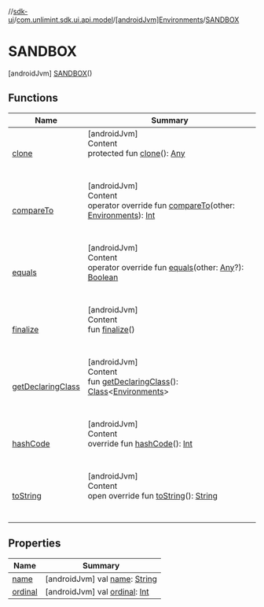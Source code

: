 //[sdk-ui](../../../../index.md)/[com.unlimint.sdk.ui.api.model](../../index.md)/[[androidJvm]Environments](../index.md)/[SANDBOX](index.md)



# SANDBOX  
 [androidJvm] [SANDBOX](index.md)()  
   


## Functions  
  
|  Name |  Summary | 
|---|---|
| <a name="kotlin/Enum/clone/#/PointingToDeclaration/"></a>[clone](../-p-i-l-o-t_-n-s-k/index.md#%5Bkotlin%2FEnum%2Fclone%2F%23%2FPointingToDeclaration%2F%5D%2FFunctions%2F-1589345172)| <a name="kotlin/Enum/clone/#/PointingToDeclaration/"></a>[androidJvm]  <br>Content  <br>protected fun [clone](../-p-i-l-o-t_-n-s-k/index.md#%5Bkotlin%2FEnum%2Fclone%2F%23%2FPointingToDeclaration%2F%5D%2FFunctions%2F-1589345172)(): [Any](https://kotlinlang.org/api/latest/jvm/stdlib/kotlin/-any/index.html)  <br><br><br>|
| <a name="kotlin/Enum/compareTo/#com.unlimint.sdk.ui.api.model.Environments/PointingToDeclaration/"></a>[compareTo](../-p-i-l-o-t_-n-s-k/index.md#%5Bkotlin%2FEnum%2FcompareTo%2F%23com.unlimint.sdk.ui.api.model.Environments%2FPointingToDeclaration%2F%5D%2FFunctions%2F-1589345172)| <a name="kotlin/Enum/compareTo/#com.unlimint.sdk.ui.api.model.Environments/PointingToDeclaration/"></a>[androidJvm]  <br>Content  <br>operator override fun [compareTo](../-p-i-l-o-t_-n-s-k/index.md#%5Bkotlin%2FEnum%2FcompareTo%2F%23com.unlimint.sdk.ui.api.model.Environments%2FPointingToDeclaration%2F%5D%2FFunctions%2F-1589345172)(other: [Environments](../index.md)): [Int](https://kotlinlang.org/api/latest/jvm/stdlib/kotlin/-int/index.html)  <br><br><br>|
| <a name="kotlin/Enum/equals/#kotlin.Any?/PointingToDeclaration/"></a>[equals](../-p-i-l-o-t_-n-s-k/index.md#%5Bkotlin%2FEnum%2Fequals%2F%23kotlin.Any%3F%2FPointingToDeclaration%2F%5D%2FFunctions%2F-1589345172)| <a name="kotlin/Enum/equals/#kotlin.Any?/PointingToDeclaration/"></a>[androidJvm]  <br>Content  <br>operator override fun [equals](../-p-i-l-o-t_-n-s-k/index.md#%5Bkotlin%2FEnum%2Fequals%2F%23kotlin.Any%3F%2FPointingToDeclaration%2F%5D%2FFunctions%2F-1589345172)(other: [Any](https://kotlinlang.org/api/latest/jvm/stdlib/kotlin/-any/index.html)?): [Boolean](https://kotlinlang.org/api/latest/jvm/stdlib/kotlin/-boolean/index.html)  <br><br><br>|
| <a name="kotlin/Enum/finalize/#/PointingToDeclaration/"></a>[finalize](../-p-i-l-o-t_-n-s-k/index.md#%5Bkotlin%2FEnum%2Ffinalize%2F%23%2FPointingToDeclaration%2F%5D%2FFunctions%2F-1589345172)| <a name="kotlin/Enum/finalize/#/PointingToDeclaration/"></a>[androidJvm]  <br>Content  <br>fun [finalize](../-p-i-l-o-t_-n-s-k/index.md#%5Bkotlin%2FEnum%2Ffinalize%2F%23%2FPointingToDeclaration%2F%5D%2FFunctions%2F-1589345172)()  <br><br><br>|
| <a name="kotlin/Enum/getDeclaringClass/#/PointingToDeclaration/"></a>[getDeclaringClass](../-p-i-l-o-t_-n-s-k/index.md#%5Bkotlin%2FEnum%2FgetDeclaringClass%2F%23%2FPointingToDeclaration%2F%5D%2FFunctions%2F-1589345172)| <a name="kotlin/Enum/getDeclaringClass/#/PointingToDeclaration/"></a>[androidJvm]  <br>Content  <br>fun [getDeclaringClass](../-p-i-l-o-t_-n-s-k/index.md#%5Bkotlin%2FEnum%2FgetDeclaringClass%2F%23%2FPointingToDeclaration%2F%5D%2FFunctions%2F-1589345172)(): [Class](https://developer.android.com/reference/kotlin/java/lang/Class.html)<[Environments](../index.md)>  <br><br><br>|
| <a name="kotlin/Enum/hashCode/#/PointingToDeclaration/"></a>[hashCode](../-p-i-l-o-t_-n-s-k/index.md#%5Bkotlin%2FEnum%2FhashCode%2F%23%2FPointingToDeclaration%2F%5D%2FFunctions%2F-1589345172)| <a name="kotlin/Enum/hashCode/#/PointingToDeclaration/"></a>[androidJvm]  <br>Content  <br>override fun [hashCode](../-p-i-l-o-t_-n-s-k/index.md#%5Bkotlin%2FEnum%2FhashCode%2F%23%2FPointingToDeclaration%2F%5D%2FFunctions%2F-1589345172)(): [Int](https://kotlinlang.org/api/latest/jvm/stdlib/kotlin/-int/index.html)  <br><br><br>|
| <a name="kotlin/Enum/toString/#/PointingToDeclaration/"></a>[toString](../-p-i-l-o-t_-n-s-k/index.md#%5Bkotlin%2FEnum%2FtoString%2F%23%2FPointingToDeclaration%2F%5D%2FFunctions%2F-1589345172)| <a name="kotlin/Enum/toString/#/PointingToDeclaration/"></a>[androidJvm]  <br>Content  <br>open override fun [toString](../-p-i-l-o-t_-n-s-k/index.md#%5Bkotlin%2FEnum%2FtoString%2F%23%2FPointingToDeclaration%2F%5D%2FFunctions%2F-1589345172)(): [String](https://kotlinlang.org/api/latest/jvm/stdlib/kotlin/-string/index.html)  <br><br><br>|


## Properties  
  
|  Name |  Summary | 
|---|---|
| <a name="com.unlimint.sdk.ui.api.model/Environments.SANDBOX/name/#/PointingToDeclaration/"></a>[name](name.md)| <a name="com.unlimint.sdk.ui.api.model/Environments.SANDBOX/name/#/PointingToDeclaration/"></a> [androidJvm] val [name](name.md): [String](https://kotlinlang.org/api/latest/jvm/stdlib/kotlin/-string/index.html)   <br>|
| <a name="com.unlimint.sdk.ui.api.model/Environments.SANDBOX/ordinal/#/PointingToDeclaration/"></a>[ordinal](ordinal.md)| <a name="com.unlimint.sdk.ui.api.model/Environments.SANDBOX/ordinal/#/PointingToDeclaration/"></a> [androidJvm] val [ordinal](ordinal.md): [Int](https://kotlinlang.org/api/latest/jvm/stdlib/kotlin/-int/index.html)   <br>|

